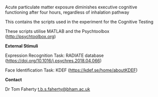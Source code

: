 Acute particulate matter exposure diminishes executive cognitive functioning after four hours, regardless of inhalation pathway

This contains the scripts used in the experiment for the Cognitive Testing

These scripts utilise MATLAB and the Psychtoolbox (http://psychtoolbox.org)

**External Stimuli**

Expression Recognition Task: RADIATE database (https://doi.org/10.1016/j.psychres.2018.04.066)

Face Identification Task: KDEF (https://kdef.se/home/aboutKDEF)

**Contact**

Dr Tom Faherty
t.b.s.faherty@bham.ac.uk
